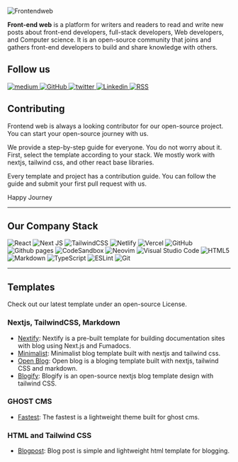 ![Frontendweb](https://capsule-render.vercel.app/api?type=soft&color=auto&height=300&section=header&text=Frontendweb&fontSize=90&animation=fadeIn)

**Front-end web** is a platform for writers and readers to read and write new posts about front-end developers, full-stack developers, Web developers, and Computer science. It is an open-source community that joins and gathers front-end developers to build and share knowledge with others.

## Follow us

<div id="badges">

  <a target="_blank" href="https://medium.com/frontendweb">
    <img title="Medium" alt="medium" src="https://img.shields.io/badge/Medium-12100E?style=for-the-badge&logo=medium&logoColor=white" alt="LinkedIn Badge"/>
  </a> 
  <a target="_blank" href="https://github.com/frontendweb3">
    <img title="GitHub" alt="GitHub"  src="https://img.shields.io/badge/github-%23121011.svg?style=for-the-badge&logo=github&logoColor=white"/>
  </a>
  <a target="_blank" href="https://twitter.com/frontendweb3">
    <img title="Twitter" alt="twitter"  src="https://img.shields.io/badge/Twitter-%231DA1F2.svg?style=for-the-badge&logo=Twitter&logoColor=white"/>
  </a>
  <a target="_blank" href="https://www.linkedin.com/company/frontendweb/">
    <img title="Linkedin" alt="Linkedin"  src="https://img.shields.io/badge/linkedin-%230077B5.svg?style=for-the-badge&logo=linkedin&logoColor=white"/>
  </a>
  <a target="_blank" href="https://medium.com/feed/frontendweb">
    <img title="RSS" alt="RSS"  src="https://img.shields.io/badge/rss-F88900?style=for-the-badge&logo=rss&logoColor=white"/>
  </a>


</div>


## Contributing
Frontend web is always a looking contributor for our open-source project. You can start your open-source journey with us. 

We provide a step-by-step guide for everyone. You do not worry about it. First, select the template according to your stack. We mostly work with nextjs, tailwind css, and other react base libraries. 

Every template and project has a contribution guide. You can follow the guide and submit your first pull request with us. 

Happy Journey

---

## Our Company Stack

![React](https://img.shields.io/badge/react-%2320232a.svg?style=for-the-badge&logo=react&logoColor=%2361DAFB) 
![Next JS](https://img.shields.io/badge/Next-black?style=for-the-badge&logo=next.js&logoColor=white) 
![TailwindCSS](https://img.shields.io/badge/tailwindcss-%2338B2AC.svg?style=for-the-badge&logo=tailwind-css&logoColor=white) 
![Netlify](https://img.shields.io/badge/netlify-%23000000.svg?style=for-the-badge&logo=netlify&logoColor=#00C7B7)
![Vercel](https://img.shields.io/badge/vercel-%23000000.svg?style=for-the-badge&logo=vercel&logoColor=white)
![GitHub](https://img.shields.io/badge/github-%23121011.svg?style=for-the-badge&logo=github&logoColor=white)
![Github pages](https://img.shields.io/badge/github%20pages-121013?style=for-the-badge&logo=github&logoColor=white)
![CodeSandbox](https://img.shields.io/badge/Codesandbox-040404?style=for-the-badge&logo=codesandbox&logoColor=DBDBDB)
![Neovim](https://img.shields.io/badge/NeoVim-%2357A143.svg?&style=for-the-badge&logo=neovim&logoColor=white)
![Visual Studio Code](https://img.shields.io/badge/Visual%20Studio%20Code-0078d7.svg?style=for-the-badge&logo=visual-studio-code&logoColor=white)
![HTML5](https://img.shields.io/badge/html5-%23E34F26.svg?style=for-the-badge&logo=html5&logoColor=white)
![Markdown](https://img.shields.io/badge/markdown-%23000000.svg?style=for-the-badge&logo=markdown&logoColor=white)
![TypeScript](https://img.shields.io/badge/typescript-%23007ACC.svg?style=for-the-badge&logo=typescript&logoColor=white)
![ESLint](https://img.shields.io/badge/ESLint-4B3263?style=for-the-badge&logo=eslint&logoColor=white)
![Git](https://img.shields.io/badge/git-%23F05033.svg?style=for-the-badge&logo=git&logoColor=white)

---

## Templates
Check out our latest template under an open-source License. 


###  Nextjs, TailwindCSS, Markdown 

* [Nextify](https://github.com/frontendweb3/nextify): Nextify is a pre-built template for building documentation sites  with blog using Next.js and Fumadocs.
* [Minimalist](https://github.com/frontendweb3/minimalist): Minimalist blog template built with nextjs and tailwind css.
* [Open Blog](https://github.com/frontendweb3/open-blog): Open blog is a bloging template built with nextjs, tailwind CSS and markdown.
* [Blogify](https://github.com/frontendweb3/blogify): Blogify is an open-source nextjs blog template design with tailwind CSS.

### GHOST CMS 

* [Fastest](https://github.com/frontendweb3/fastest): The fastest is a lightweight theme built for ghost cms.

### HTML and Tailwind CSS

* [Blogpost](https://github.com/frontendweb3/blogpost): Blog post is simple and lightweight html template for blogging. 





